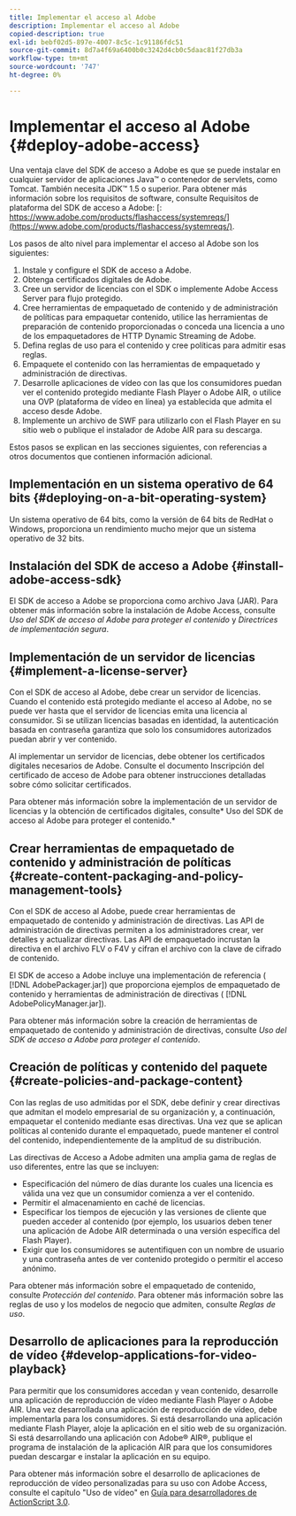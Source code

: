 ```yaml
---
title: Implementar el acceso al Adobe
description: Implementar el acceso al Adobe
copied-description: true
exl-id: bebf02d5-897e-4007-8c5c-1c91186fdc51
source-git-commit: 8d7a4f69a6400b0c3242d4cb0c5daac81f27db3a
workflow-type: tm+mt
source-wordcount: '747'
ht-degree: 0%

---
```


# Implementar el acceso al Adobe {#deploy-adobe-access}

Una ventaja clave del SDK de acceso a Adobe es que se puede instalar en cualquier servidor de aplicaciones Java™ o contenedor de servlets, como Tomcat. También necesita JDK™ 1.5 o superior. Para obtener más información sobre los requisitos de software, consulte Requisitos de plataforma del SDK de acceso a Adobe: [: https://www.adobe.com/products/flashaccess/systemreqs/](https://www.adobe.com/products/flashaccess/systemreqs/).

Los pasos de alto nivel para implementar el acceso al Adobe son los siguientes:

1. Instale y configure el SDK de acceso a Adobe.
1. Obtenga certificados digitales de Adobe.
1. Cree un servidor de licencias con el SDK o implemente Adobe Access Server para flujo protegido.
1. Cree herramientas de empaquetado de contenido y de administración de políticas para empaquetar contenido, utilice las herramientas de preparación de contenido proporcionadas o conceda una licencia a uno de los empaquetadores de HTTP Dynamic Streaming de Adobe.
1. Defina reglas de uso para el contenido y cree políticas para admitir esas reglas.
1. Empaquete el contenido con las herramientas de empaquetado y administración de directivas.
1. Desarrolle aplicaciones de vídeo con las que los consumidores puedan ver el contenido protegido mediante Flash Player o Adobe AIR, o utilice una OVP (plataforma de vídeo en línea) ya establecida que admita el acceso desde Adobe.
1. Implemente un archivo de SWF para utilizarlo con el Flash Player en su sitio web o publique el instalador de Adobe AIR para su descarga.

Estos pasos se explican en las secciones siguientes, con referencias a otros documentos que contienen información adicional.

## Implementación en un sistema operativo de 64 bits {#deploying-on-a-bit-operating-system}

Un sistema operativo de 64 bits, como la versión de 64 bits de RedHat o Windows, proporciona un rendimiento mucho mejor que un sistema operativo de 32 bits.

## Instalación del SDK de acceso a Adobe {#install-adobe-access-sdk}

El SDK de acceso a Adobe se proporciona como archivo Java (JAR). Para obtener más información sobre la instalación de Adobe Access, consulte *Uso del SDK de acceso al Adobe para proteger el contenido* y *Directrices de implementación segura*.

## Implementación de un servidor de licencias {#implement-a-license-server}

Con el SDK de acceso al Adobe, debe crear un servidor de licencias. Cuando el contenido está protegido mediante el acceso al Adobe, no se puede ver hasta que el servidor de licencias emita una licencia al consumidor. Si se utilizan licencias basadas en identidad, la autenticación basada en contraseña garantiza que solo los consumidores autorizados puedan abrir y ver contenido.

Al implementar un servidor de licencias, debe obtener los certificados digitales necesarios de Adobe. Consulte el documento Inscripción del certificado de acceso de Adobe para obtener instrucciones detalladas sobre cómo solicitar certificados.

Para obtener más información sobre la implementación de un servidor de licencias y la obtención de certificados digitales, consulte* Uso del SDK de acceso al Adobe para proteger el contenido.*

## Crear herramientas de empaquetado de contenido y administración de políticas {#create-content-packaging-and-policy-management-tools}

Con el SDK de acceso al Adobe, puede crear herramientas de empaquetado de contenido y administración de directivas. Las API de administración de directivas permiten a los administradores crear, ver detalles y actualizar directivas. Las API de empaquetado incrustan la directiva en el archivo FLV o F4V y cifran el archivo con la clave de cifrado de contenido.

El SDK de acceso a Adobe incluye una implementación de referencia ( [!DNL AdobePackager.jar]) que proporciona ejemplos de empaquetado de contenido y herramientas de administración de directivas ( [!DNL AdobePolicyManager.jar]).

Para obtener más información sobre la creación de herramientas de empaquetado de contenido y administración de directivas, consulte *Uso del SDK de acceso a Adobe para proteger el contenido*.

## Creación de políticas y contenido del paquete {#create-policies-and-package-content}

Con las reglas de uso admitidas por el SDK, debe definir y crear directivas que admitan el modelo empresarial de su organización y, a continuación, empaquetar el contenido mediante esas directivas. Una vez que se aplican políticas al contenido durante el empaquetado, puede mantener el control del contenido, independientemente de la amplitud de su distribución.

Las directivas de Acceso a Adobe admiten una amplia gama de reglas de uso diferentes, entre las que se incluyen:

* Especificación del número de días durante los cuales una licencia es válida una vez que un consumidor comienza a ver el contenido.
* Permitir el almacenamiento en caché de licencias.
* Especificar los tiempos de ejecución y las versiones de cliente que pueden acceder al contenido (por ejemplo, los usuarios deben tener una aplicación de Adobe AIR determinada o una versión específica del Flash Player).
* Exigir que los consumidores se autentifiquen con un nombre de usuario y una contraseña antes de ver contenido protegido o permitir el acceso anónimo.

Para obtener más información sobre el empaquetado de contenido, consulte *Protección del contenido*. Para obtener más información sobre las reglas de uso y los modelos de negocio que admiten, consulte *Reglas de uso*.

## Desarrollo de aplicaciones para la reproducción de vídeo {#develop-applications-for-video-playback}

Para permitir que los consumidores accedan y vean contenido, desarrolle una aplicación de reproducción de vídeo mediante Flash Player o Adobe AIR. Una vez desarrollada una aplicación de reproducción de vídeo, debe implementarla para los consumidores. Si está desarrollando una aplicación mediante Flash Player, aloje la aplicación en el sitio web de su organización. Si está desarrollando una aplicación con Adobe® AIR®, publique el programa de instalación de la aplicación AIR para que los consumidores puedan descargar e instalar la aplicación en su equipo.

Para obtener más información sobre el desarrollo de aplicaciones de reproducción de vídeo personalizadas para su uso con Adobe Access, consulte el capítulo &quot;Uso de vídeo&quot; en [Guía para desarrolladores de ActionScript 3.0](https://help.adobe.com/en_US/as3/dev/WS9936fa0d5984e93b3f4f38ec1272a447844-8000.html).
